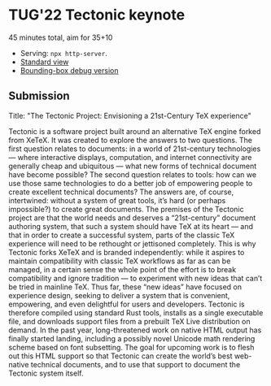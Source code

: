 # TUG'22 Tectonic keynote

45 minutes total, aim for 35+10

- Serving: `npx http-server`.
- [Standard view](http://localhost:8080/index.html)
- [Bounding-box debug version](http://localhost:8080/index.html?bbdebug)


## Submission

Title: "The Tectonic Project: Envisioning a 21st-Century TeX experience"

Tectonic is a software project built around an alternative TeX engine forked
from XeTeX. It was created to explore the answers to two questions. The first
question relates to documents: in a world of 21st-century technologies — where
interactive displays, computation, and internet connectivity are generally cheap
and ubiquitous — what new forms of technical document have become possible? The
second question relates to tools: how can we use those same technologies to do a
better job of empowering people to create excellent technical documents? The
answers are, of course, intertwined: without a system of great tools, it’s hard
(or perhaps impossible?) to create great documents. The premises of the Tectonic
project are that the world needs and deserves a “21st-century” document
authoring system, that such a system should have TeX at its heart — and that in
order to create a successful system, parts of the classic TeX experience will
need to be rethought or jettisoned completely. This is why Tectonic forks XeTeX
and is branded independently: while it aspires to maintain compatibility with
classic TeX workflows as far as can be managed, in a certain sense the whole
point of the effort is to break compatibility and ignore tradition — to
experiment with new ideas that can’t be tried in mainline TeX. Thus far, these
“new ideas” have focused on experience design, seeking to deliver a system that
is convenient, empowering, and even delightful for users and developers.
Tectonic is therefore compiled using standard Rust tools, installs as a single
executable file, and downloads support files from a prebuilt TeX Live
distribution on demand. In the past year, long-threatened work on native HTML
output has finally started landing, including a possibly novel Unicode math
rendering scheme based on font subsetting. The goal for upcoming work is to
flesh out this HTML support so that Tectonic can create the world’s best
web-native technical documents, and to use that support to document the Tectonic
system itself.